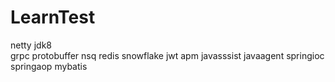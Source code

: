 # LearnTest
netty
jdk8  
grpc 
protobuffer 
nsq 
redis 
snowflake 
jwt 
apm 
javasssist 
javaagent
springioc
springaop
mybatis